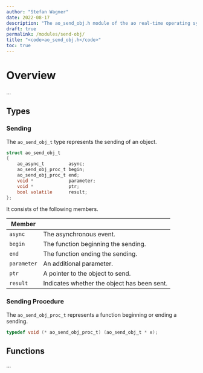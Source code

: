 ```yaml
---
author: "Stefan Wagner"
date: 2022-08-17
description: "The ao_send_obj.h module of the ao real-time operating system."
draft: true
permalink: /modules/send-obj/
title: "<code>ao_send_obj.h</code>"
toc: true
---
```


# Overview

...

## Types

### Sending

The `ao_send_obj_t` type represents the sending of an object.

```c
struct ao_send_obj_t
{
    ao_async_t         async;
    ao_send_obj_proc_t begin;
    ao_send_obj_proc_t end;
    void *             parameter;
    void *             ptr;
    bool volatile      result;
};
```

It consists of the following members.

| Member | |
|--------|-|
| `async` | The asynchronous event. |
| `begin` | The function beginning the sending. |
| `end` | The function ending the sending. |
| `parameter` | An additional parameter. |
| `ptr` | A pointer to the object to send. |
| `result` | Indicates whether the object has been sent. |

### Sending Procedure

The `ao_send_obj_proc_t` represents a function beginning or ending a sending.

```c
typedef void (* ao_send_obj_proc_t) (ao_send_obj_t * x);
```

## Functions

...


